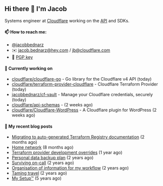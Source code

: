 ## Hi there 👋 I'm Jacob

Systems engineer at [Cloudflare](https://cloudflare.com) working on the [API](https://api.cloudflare.com) and SDKs.

#### 📫 How to reach me:

- [@jacobbednarz](https://twitter.com/jacobbednarz)
- ✉️ jacob.bednarz@hey.com / jb@cloudflare.com
- 🔐 [PGP key](https://keybase.io/jacobbednarz/pgp_keys.asc)

#### 👷 Currently working on


- [cloudflare/cloudflare-go](https://github.com/cloudflare/cloudflare-go) - Go library for the Cloudflare v4 API (today)
- [cloudflare/terraform-provider-cloudflare](https://github.com/cloudflare/terraform-provider-cloudflare) - Cloudflare Terraform Provider (today)
- [jacobbednarz/cf-vault](https://github.com/jacobbednarz/cf-vault) - Manage your Cloudflare credentials, securely (today)
- [cloudflare/api-schemas](https://github.com/cloudflare/api-schemas) -  (2 weeks ago)
- [cloudflare/Cloudflare-WordPress](https://github.com/cloudflare/Cloudflare-WordPress) - A Cloudflare plugin for WordPress (2 weeks ago)

#### 📜 My recent blog posts


- [Migrating to auto-generated Terraform Registry documentation](https://jacobbednarz.com/migrating-to-auto-generated-terraform-registry-documentation) (2 months ago)
- [Home network](https://jacobbednarz.com/home-network-and-lab) (8 months ago)
- [Terraform provider development overrides](https://jacobbednarz.com/terraform-provider-development-overrides) (1 year ago)
- [Personal data backup plan](https://jacobbednarz.com/personal-data-backup-plan) (2 years ago)
- [Surviving on-call](https://jacobbednarz.com/surviving-on-call) (2 years ago)
- [Organisation of information for my workflow](https://jacobbednarz.com/organisation-of-information-for-my-workflow) (2 years ago)
- [Taming travel](https://jacobbednarz.com/taming-travel) (2 years ago)
- [My Setup™](https://jacobbednarz.com/posts/my-setup) (5 years ago)

